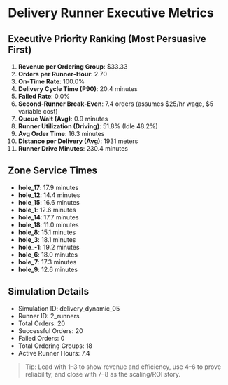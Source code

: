 # Delivery Runner Executive Metrics

## Executive Priority Ranking (Most Persuasive First)
1. **Revenue per Ordering Group**: $33.33
2. **Orders per Runner‑Hour**: 2.70
3. **On‑Time Rate**: 100.0%
4. **Delivery Cycle Time (P90)**: 20.4 minutes
5. **Failed Rate**: 0.0%
6. **Second‑Runner Break‑Even**: 7.4 orders (assumes $25/hr wage, $5 variable cost)
7. **Queue Wait (Avg)**: 0.9 minutes
8. **Runner Utilization (Driving)**: 51.8% (Idle 48.2%)
9. **Avg Order Time**: 16.3 minutes
10. **Distance per Delivery (Avg)**: 1931 meters
11. **Runner Drive Minutes**: 230.4 minutes

## Zone Service Times
- **hole_17**: 17.9 minutes
- **hole_12**: 14.4 minutes
- **hole_15**: 16.6 minutes
- **hole_1**: 12.6 minutes
- **hole_14**: 17.7 minutes
- **hole_18**: 11.0 minutes
- **hole_8**: 15.1 minutes
- **hole_3**: 18.1 minutes
- **hole_-1**: 19.2 minutes
- **hole_6**: 18.0 minutes
- **hole_7**: 17.3 minutes
- **hole_9**: 12.6 minutes


## Simulation Details
- Simulation ID: delivery_dynamic_05
- Runner ID: 2_runners
- Total Orders: 20
- Successful Orders: 20
- Failed Orders: 0
- Total Ordering Groups: 18
- Active Runner Hours: 7.4

> Tip: Lead with 1–3 to show revenue and efficiency, use 4–6 to prove reliability, and close with 7–8 as the scaling/ROI story.
